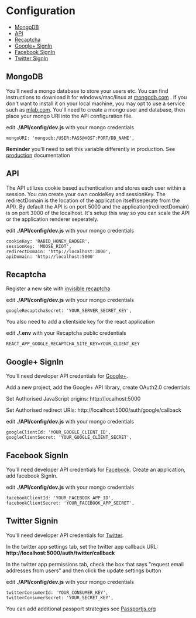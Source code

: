 # Configuration

* [MongoDB](#mongo)
* [API](#api)
* [Recaptcha](#recaptcha)
* [Google+ SignIn](#google-signin)
* [Facebook SignIn](#facebook-signin)
* [Twitter SignIn](#twitter-signin)

## MongoDB

You'll need a mongo database to store your users etc. You can find instructions
to download it for windows/mac/linux at
<a href="http://www.mongodb.com">mongodb.com</a> . If you don't want to install
it on your local machine, you may opt to use a service such as
<a href="www.mlab.com"> mlab.com</a>. You'll need to create a mongo user and
database, then place your mongo URI into the API configuration file.

edit <strong>./API/config/dev.js</strong> with your mongo credentials

```
mongoURI: 'mongodb:/USER:PASS@HOST:PORT/DB_NAME',
```

<strong>Reminder</strong> you'll need to set this variable differently in
production. See
[production](https://github.com/hutchgrant/react-boilerplate-ssr/blob/master/docs/README_PROD.md)
documentation

## API

The API utilizes cookie based authentication and stores each user within a
session. You can create your own cookieKey and sessionKey. The redirectDomain is
the location of the application itself(seperate from the API). By default the
API is on port 5000 and the application(redirectDomain) is on port 3000 of the
localhost. It's setup this way so you can scale the API or the application
renderer seperately.

edit <strong>./API/config/dev.js</strong> with your mongo credentials

```
cookieKey: 'RABID_HONEY_BADGER',
sessionKey: 'MOOSE_RIOT',
redirectDomain: 'http://localhost:3000',
apiDomain: 'http://localhost:5000'
```

## Recaptcha

Register a new site with [invisible recaptcha](https://www.google.com/recaptcha)

edit <strong>./API/config/dev.js</strong> with your mongo credentials

```
googleRecaptchaSecret: 'YOUR_SERVER_SECRET_KEY',
```

You also need to add a clientside key for the react application

edit <strong>./.env</strong> with your Recaptcha public credentials

```
REACT_APP_GOOGLE_RECAPTCHA_SITE_KEY=YOUR_CLIENT_KEY
```

## Google+ SignIn

You'll need developer API credentials for
[Google+](https://console.developers.google.com/).

Add a new project, add the Google+ API library, create OAuth2.0 credentials

Set Authorised JavaScript origins: http://localhost:5000

Set Authorised redirect URIs: http://localhost:5000/auth/google/callback

edit <strong>./API/config/dev.js</strong> with your mongo credentials

```
googleClientId: 'YOUR_GOOGLE_CLIENT_ID',
googleClientSecret: 'YOUR_GOOGLE_CLIENT_SECRET',
```

## Facebook SignIn

You'll need developer API credentials for
[Facebook](https://developers.facebook.com/). Create an application, add
facebook SignIn.

edit <strong>./API/config/dev.js</strong> with your mongo credentials

```
facebookClientId: 'YOUR_FACEBOOK_APP_ID',
facebookClientSecret: 'YOUR_FACEBOOK_APP_SECRET',
```

## Twitter Signin

You'll need developer API credentials for [Twitter](https://apps.twitter.com/).

In the twitter app settings tab, set the twitter app callback URL:
<strong>http://localhost:5000/auth/twitter/callback</strong>

In the twitter app permissions tab, check the box that says "request email
addresses from users" and then click the update settings button

edit <strong>./API/config/dev.js</strong> with your mongo credentials

```
twitterConsumerId: 'YOUR_CONSUMER_KEY',
twitterConsumerSecret: 'YOUR_SECRET_KEY',
```

You can add additional passport strategies see
[Passportjs.org](https://passportsjs.org)
